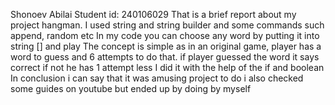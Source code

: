 Shonoev Abilai Student id: 240106029
That is a brief report about my project hangman.
I used string and string builder and some commands such append, random etc
In my code you can choose any word by putting it into string [] and play
The concept is simple as in an original game, player has a word to guess and 6 attempts to do that.
if player guessed the word it says correct if not he has 1 attempt less
I did it with the help of the if and boolean 
In conclusion i can say that it was amusing project to do i also checked some guides on youtube but ended up by doing by myself 
